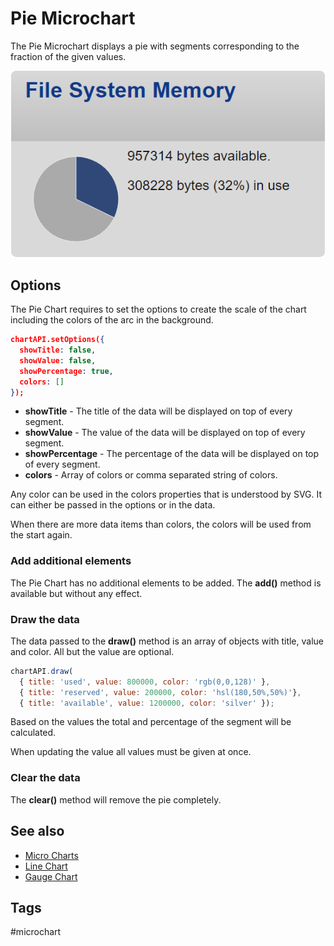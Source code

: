 # Pie Microchart

The Pie Microchart displays a pie with segments corresponding to the fraction of the given values.

![PieChart Screenshot](/microchart-pie.png)

## Options

The Pie Chart requires to set the options to create the scale of the chart
including the colors of the arc in the background.

```JSON
chartAPI.setOptions({
  showTitle: false,
  showValue: false,
  showPercentage: true,
  colors: []
});
```

* **showTitle** - The title of the data will be displayed on top of every segment. 
* **showValue** - The value of the data will be displayed on top of every segment. 
* **showPercentage** - The percentage of the data will be displayed on top of every segment. 
* **colors** - Array of colors or comma separated string of colors. 

Any color can be used in the colors properties that is understood by SVG. It can either be passed in the options or in the data.

When there are more data items than colors, the colors will be used from the start again.


### Add additional elements

The Pie Chart has no additional elements to be added. The **add()** method is available but without any effect.


### Draw the data

The data passed to the **draw()** method is an array of objects with title, value and color. All but the value are optional.

```Javascript
chartAPI.draw(
  { title: 'used', value: 800000, color: 'rgb(0,0,128)' },
  { title: 'reserved', value: 200000, color: 'hsl(180,50%,50%)'},
  { title: 'available', value: 1200000, color: 'silver' });
```

Based on the values the total and percentage of the segment will be calculated.

When updating the value all values must be given at once.


### Clear the data

The **clear()** method will remove the pie completely.


## See also

* [Micro Charts](microcharts.md)
* [Line Chart](microchart-line.md)
* [Gauge Chart](microchart-gauge.md)


## Tags

#microchart

